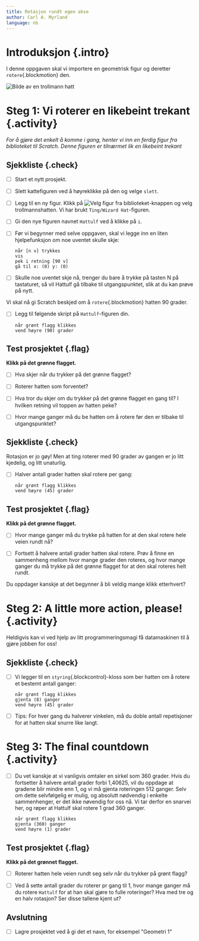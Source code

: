 ```yaml
---
title: Rotasjon rundt egen akse
author: Carl A. Myrland
language: nb
---
```



# Introduksjon {.intro}

I denne oppgaven skal vi importere en geometrisk figur og deretter
`rotere`{.blockmotion} den.

![Bilde av en trollmann hatt](Geometri.png)


# Steg 1: Vi roterer en likebeint trekant {.activity}

*For å gjøre det enkelt å komme i gang, henter vi inn en ferdig figur fra
biblioteket til Scratch. Denne figuren er tilnærmet lik en likebeint trekant*

## Sjekkliste {.check}

- [ ] Start et nytt prosjekt.

- [ ] Slett kattefiguren ved å høyreklikke på den og velge `slett`.

- [ ] Legg til en ny figur. Klikk på ![Velg figur fra
  biblioteket](../bilder/hent-fra-bibliotek.png)-knappen og velg
  trollmannshatten. Vi har brukt `Ting/Wizard Hat`-figuren.

- [ ] Gi den nye figuren navnet `Hattulf` ved å klikke på `i`.

- [ ] Før vi begynner med selve oppgaven, skal vi legge inn en liten
  hjelpefunksjon om noe uventet skulle skje:

  ```blocks
  når [n v] trykkes
  vis
  pek i retning [90 v]
  gå til x: (0) y: (0)
  ```

- [ ] Skulle noe uventet skje nå, trenger du bare å trykke på tasten N på
  tastaturet, så vil Hattulf gå tilbake til utgangspunktet, slik at du kan prøve
  på nytt.

Vi skal nå gi Scratch beskjed om å `rotere`{.blockmotion} hatten 90 grader.

- [ ] Legg til følgende skript på `Hattulf`-figuren din.

  ```blocks
  når grønt flagg klikkes
  vend høyre (90) grader
  ```

## Test prosjektet {.flag}

__Klikk på det grønne flagget.__

- [ ] Hva skjer når du trykker på det grønne flagget?

- [ ] Roterer hatten som forventet?

- [ ] Hva tror du skjer om du trykker på det grønne flagget en gang til? I
  hvilken retning vil toppen av hatten peke?

- [ ] Hvor mange ganger må du be hatten om å rotere før den er tilbake til
  utgangspunktet?

## Sjekkliste {.check}

Rotasjon er jo gøy! Men at ting roterer med 90 grader av gangen er jo litt
kjedelig, og litt unaturlig.

- [ ] Halver antall grader hatten skal rotere per gang:

  ```blocks
  når grønt flagg klikkes
  vend høyre (45) grader
  ```

## Test prosjektet {.flag}

__Klikk på det grønne flagget.__

- [ ] Hvor mange ganger må du trykke på hatten for at den skal rotere hele veien
  rundt nå?

- [ ] Fortsett å halvere antall grader hatten skal rotere. Prøv å finne en
  sammenheng mellom hvor mange grader den roteres, og hvor mange ganger du må
  trykke på det grønne flagget for at den skal roteres helt rundt.

Du oppdager kanskje at det begynner å bli veldig mange klikk etterhvert?


# Steg 2: A little more action, please! {.activity}

Heldigvis kan vi ved hjelp av litt programmeringsmagi få datamaskinen til å
gjøre jobben for oss!

## Sjekkliste {.check}

- [ ] Vi legger til en `styring`{.blockcontrol}-kloss som ber hatten om å rotere
  et bestemt antall ganger:

  ```blocks
  når grønt flagg klikkes
  gjenta (8) ganger
  vend høyre (45) grader
  ```

- [ ] Tips: For hver gang du halverer vinkelen, må du doble antall repetisjoner
  for at hatten skal snurre like langt.


# Steg 3: The final countdown {.activity}

- [ ] Du vet kanskje at vi vanligvis omtaler en sirkel som 360 grader. Hvis du
  fortsetter å halvere antall grader forbi 1,40625, vil du oppdage at gradene
  blir mindre enn 1, og vi må gjenta roteringen 512 ganger. Selv om dette
  selvfølgelig er mulig, og absolutt nødvendig i enkelte sammenhenger, er det
  ikke nøvendig for oss nå. Vi tar derfor en snarvei her, og røper at Hattulf
  skal rotere 1 grad 360 ganger.

  ```blocks
  når grønt flagg klikkes
  gjenta (360) ganger
  vend høyre (1) grader
  ```

## Test prosjektet {.flag}

__Klikk på det grønnet flagget.__

- [ ] Roterer hatten hele veien rundt seg selv når du trykker på grønt flagg?

- [ ] Ved å sette antall grader du roterer pr gang til 1, hvor mange ganger må
  du rotere `Hattulf` for at han skal gjøre to fulle roteringer? Hva med tre og
  en halv rotasjon? Ser disse tallene kjent ut?

## Avslutning

- [ ] Lagre prosjektet ved å gi det et navn, for eksempel "Geometri 1"
